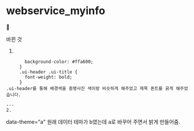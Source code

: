 # webservice_myinfo

💨 

바뀐 것

1.
```.ui-header {
       background-color: #ffa600;
     }
     .ui-header .ui-title {
       font-weight: bold;
     }
.ui-header를 통해 배경색을 증명사진 색이랑 비슷하게 해주었고 제목 폰트를 굵게 해주었습니다.

---
2.

```
data-theme="a"
원래 데이터 테마가 b였는데 a로 바꾸어 주면서 밝게 만들어줌.
